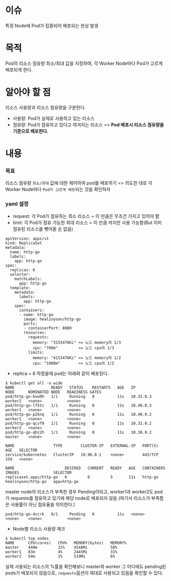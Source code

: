 # 이슈
특정 Node에 Pod가 집중되어 배포되는 현상 발생

# 목적
Pod의 리소스 점유량 최소/최대 값을 지정하여, 각 Worker Node마다 Pod가 고르게 배포되게 한다.

# 알아야 할 점
리소스 사용량과 리소스 점유량을 구분한다.
* 사용량: Pod가 실제로 사용하고 있는 리소스
* 점유량: Pod가 점유하고 있다고 여겨지는 리소스 => **Pod 배포시 리소스 점유량을 기준으로 배포한다.**

# 내용

### 목표
리소스 점유량 `최소/최대` 값에 대한 제어하여 pod를 배포하기 => 의도한 대로 각 Worker Node마다 `Pod가 고르게 배포`되는 것을 확인하자
 
### yaml 설정
* request: 각 Pod가 점유하는 최소 리소스 = 이 만큼은 무조건 가지고 있어야 함
* limit: 각 Pod가 점유 가능한 최대 리소스 = 이 만큼 까지만 사용 가능함(But 이미 점유된 리소스를 뺏어올 순 없음)

```
apiVersion: apps/v1
kind: ReplicaSet
metadata:
  name: http-go
  labels:
    app: http-go
spec:
  replicas: 6
  selector:
    matchLabels:
      app: http-go
  template:
    metadata:
      labels:
        app: http-go
    spec:
      containers:
      - name: http-go
        image: healinyoon/http-go
        ports:
        - containerPort: 8080
        resources:
          requests:
            memory: "3153476Ki" <= 노드 memory의 1/3
            cpu: "700m"         <= 노드 cpu의 1/3
          limits:
            memory: "4153476Ki" <= 노드 memory의 1/2
            cpu: "1000m"        <= 노드 cpu의 1/2
```

* replica = 6 하였을때 pod는 아래와 같이 배포된다.
```
$ kubectl get all -o wide
NAME                READY   STATUS    RESTARTS   AGE   IP          NODE      NOMINATED NODE   READINESS GATES
pod/http-go-bvw9h   1/1     Running   0          11s   10.32.0.3   worker2   <none>           <none>
pod/http-go-lf5tc   1/1     Running   0          11s   10.40.0.3   worker1   <none>           <none>
pod/http-go-p2knq   1/1     Running   0          11s   10.40.0.2   worker1   <none>           <none>
pod/http-go-qcvf9   1/1     Running   0          11s   10.32.0.2   worker2   <none>           <none>
pod/http-go-qhz2h   1/1     Running   0          11s   10.38.0.2   master    <none>           <none>

NAME                 TYPE        CLUSTER-IP   EXTERNAL-IP   PORT(S)   AGE   SELECTOR
service/kubernetes   ClusterIP   10.96.0.1    <none>        443/TCP   15d   <none>

NAME                      DESIRED   CURRENT   READY   AGE   CONTAINERS   IMAGES               SELECTOR
replicaset.apps/http-go   6         6         5       11s   http-go      healinyoon/http-go   app=http-go
```

master node의 리소스가 부족한 경우 Pending이되고, worker1과 worker2도 pod가 requests를 점유하고 있기에 해당 node로 배포되지 않음
(여기서 리소스가 부족함은 사용률이 아닌 점유율을 의미한다.) 
```
pod/http-go-4ccrk   0/1     Pending   0          11s   <none>      <none>    <none>           <none>
```

* Node별 리소스 사용량 체크
```
$ kubectl top nodes
NAME      CPU(cores)   CPU%   MEMORY(bytes)   MEMORY%
master    440m         22%    4548Mi          58%
worker1   83m          4%     2445Mi          31%
worker2   54m          2%     519Mi           6%
```

실제 사용되는 리소스의 %률을 확인해보니 master와 worker 그 어디에도 pending된 pods가 배포되지 않음으로, `requests`옵션이 제대로 사용되고 있음을 확인할 수 있다.